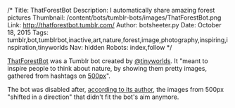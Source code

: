 /*
Title: ThatForestBot
Description:  I automatically share amazing forest pictures
Thumbnail: /content/bots/tumblr-bots/images/ThatForestBot.png
Link: http://thatforestbot.tumblr.com/
Author: botsheeter.py
Date: October 18, 2015
Tags: tumblr,bot,tumblrbot,inactive,art,nature,forest,image,photography,inspiring,inspiration,tinyworlds
Nav: hidden
Robots: index,follow
*/

[ThatForestBot](http://thatforestbot.tumblr.com/) was a Tumblr bot created by [@tinyworlds](https://twitter.com/tinyworlds). It "meant to inspire people to think about nature, by showing them pretty images, gathered from hashtags on [500px](https://500px.com/)".

The bot was disabled after, [according to its author](https://twitter.com/tinyworlds/status/716315292704641025), the images from 500px "shifted in a direction" that didn't fit the bot's aim anymore.
